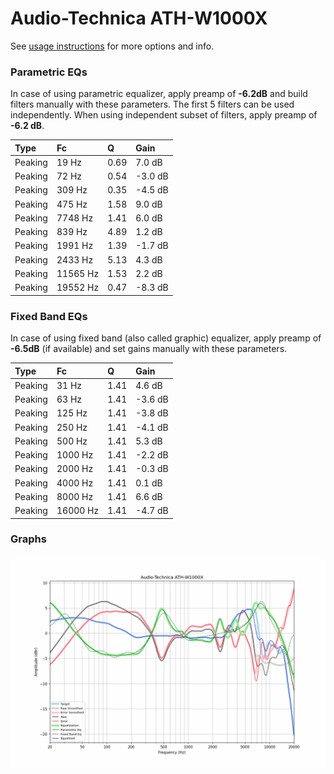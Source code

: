 # Audio-Technica ATH-W1000X
See [usage instructions](https://github.com/jaakkopasanen/AutoEq#usage) for more options and info.

### Parametric EQs
In case of using parametric equalizer, apply preamp of **-6.2dB** and build filters manually
with these parameters. The first 5 filters can be used independently.
When using independent subset of filters, apply preamp of **-6.2 dB**.

| Type    | Fc       |    Q | Gain    |
|:--------|:---------|:-----|:--------|
| Peaking | 19 Hz    | 0.69 | 7.0 dB  |
| Peaking | 72 Hz    | 0.54 | -3.0 dB |
| Peaking | 309 Hz   | 0.35 | -4.5 dB |
| Peaking | 475 Hz   | 1.58 | 9.0 dB  |
| Peaking | 7748 Hz  | 1.41 | 6.0 dB  |
| Peaking | 839 Hz   | 4.89 | 1.2 dB  |
| Peaking | 1991 Hz  | 1.39 | -1.7 dB |
| Peaking | 2433 Hz  | 5.13 | 4.3 dB  |
| Peaking | 11565 Hz | 1.53 | 2.2 dB  |
| Peaking | 19552 Hz | 0.47 | -8.3 dB |

### Fixed Band EQs
In case of using fixed band (also called graphic) equalizer, apply preamp of **-6.5dB**
(if available) and set gains manually with these parameters.

| Type    | Fc       |    Q | Gain    |
|:--------|:---------|:-----|:--------|
| Peaking | 31 Hz    | 1.41 | 4.6 dB  |
| Peaking | 63 Hz    | 1.41 | -3.6 dB |
| Peaking | 125 Hz   | 1.41 | -3.8 dB |
| Peaking | 250 Hz   | 1.41 | -4.1 dB |
| Peaking | 500 Hz   | 1.41 | 5.3 dB  |
| Peaking | 1000 Hz  | 1.41 | -2.2 dB |
| Peaking | 2000 Hz  | 1.41 | -0.3 dB |
| Peaking | 4000 Hz  | 1.41 | 0.1 dB  |
| Peaking | 8000 Hz  | 1.41 | 6.6 dB  |
| Peaking | 16000 Hz | 1.41 | -4.7 dB |

### Graphs
![](./Audio-Technica%20ATH-W1000X.png)